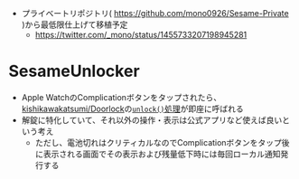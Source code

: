- プライベートリポジトリ( https://github.com/mono0926/Sesame-Private )から最低限仕上げて移植予定
  - https://twitter.com/_mono/status/1455733207198945281

# SesameUnlocker

- Apple WatchのComplicationボタンをタップされたら、[kishikawakatsumi/Doorlock](https://github.com/kishikawakatsumi/Doorlock)の[`unlock()`処理](https://github.com/kishikawakatsumi/Doorlock/blob/main/Doorlock/Device.swift#L9)が即座に呼ばれる
- 解錠に特化していて、それ以外の操作・表示は公式アプリなど使えば良いという考え
  - ただし、電池切れはクリティカルなのでComplicationボタンをタップ後に表示される画面でその表示および残量低下時には毎回ローカル通知発行する
